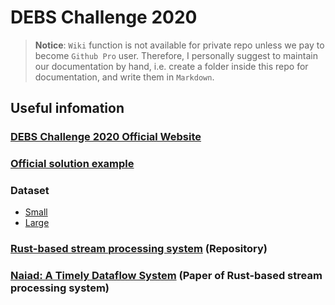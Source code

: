 # DEBS Challenge 2020

> **Notice**: `Wiki` function is not available for private repo unless we pay to become `Github Pro` user. Therefore, I personally suggest to maintain our documentation by hand, i.e. create a folder inside this repo for documentation, and write them in `Markdown`.

## Useful infomation
### [DEBS Challenge 2020 Official Website](https://2020.debs.org/call-for-grand-challenge-solutions/)
### [Official solution example](https://github.com/dmpalyvos/debs-2020-challenge-local)

### Dataset
- [Small](https://drive.google.com/file/d/1CjxfsHexbI5T0Ex8onav_CysMpQZPEoJ/view?usp=sharing)
- [Large](https://chalmersuniversity.app.box.com/s/rct6zpzpanmgf8ddpr9x4pn39m17thm7)

### [Rust-based stream processing system](https://github.com/TimelyDataflow/timely-dataflow) (Repository)
### [Naiad: A Timely Dataflow System](http://sigops.org/s/conferences/sosp/2013/papers/p439-murray.pdf) (Paper of Rust-based stream processing system)
